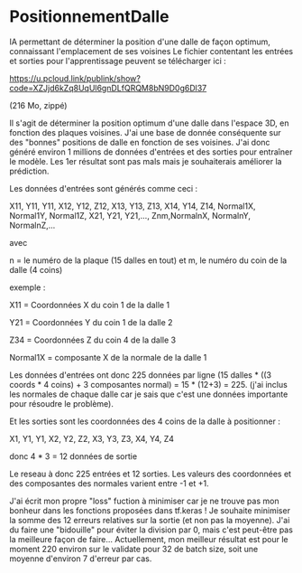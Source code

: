 # PositionnementDalle
IA permettant de déterminer la position d'une dalle de façon optimum, connaissant l'emplacement de ses voisines
Le fichier contentant les entrées et sorties pour l'apprentissage peuvent se télécharger ici :

https://u.pcloud.link/publink/show?code=XZJjd6kZq8UqUl6gnDLfQRQM8bN9D0g6Dl37

(216 Mo, zippé)

Il s'agit de déterminer la position optimum d'une dalle dans l'espace 3D, en fonction des plaques voisines.
J'ai une base de donnée conséquente sur des "bonnes" positions de dalle en fonction de ses voisines.
J'ai donc généré environ 1 millions de données d'entrées et des sorties pour entraîner le modèle.
Les 1er résultat sont pas mals mais je souhaiterais améliorer la prédiction.

Les données d'entrées sont générés comme ceci :

X11, Y11, Y11, X12, Y12, Z12, X13, Y13, Z13, X14, Y14, Z14, Normal1X, Normal1Y, Normal1Z, X21, Y21, Y21,..., Znm,NormalnX, NormalnY, NormalnZ,...

avec 

  n = le numéro de la plaque (15 dalles en tout) et m, le numéro du coin de la dalle (4 coins)
  
 exemple :
 
  X11 = Coordonnées X du coin 1 de la dalle 1
  
  Y21 = Coordonnées Y du coin 1 de la dalle 2
  
  Z34 = Coordonnées Z du coin 4 de la dalle 3
  
  Normal1X = composante X de la normale de la dalle 1
  

Les données d'entrées ont donc 225 données par ligne (15 dalles * ((3 coords * 4 coins) + 3 composantes normal) = 15 * (12+3) = 225. (j'ai inclus les normales de chaque dalle car je sais que c'est une données importante pour résoudre le problème).

Et les sorties sont les coordonnées des 4 coins de la dalle à positionner :

X1, Y1, Y1, X2, Y2, Z2, X3, Y3, Z3, X4, Y4, Z4

donc 4 * 3 = 12 données de sortie

Le reseau à donc 225 entrées et 12 sorties.
Les valeurs des coordonnées et des composantes des normales varient entre -1 et +1.


J'ai écrit mon propre "loss" fuction à minimiser car je ne trouve pas mon bonheur dans les fonctions proposées dans tf.keras !
Je souhaite minimiser la somme des 12 erreurs relatives sur la sortie (et non pas la moyenne). J'ai du faire une "bidouille" pour éviter la division par 0, mais c'est peut-être pas la meilleure façon de faire... Actuellement, mon meilleur résultat est pour le moment 220 environ sur le validate pour 32 de batch size, soit une moyenne d'environ 7 d'erreur par cas.
